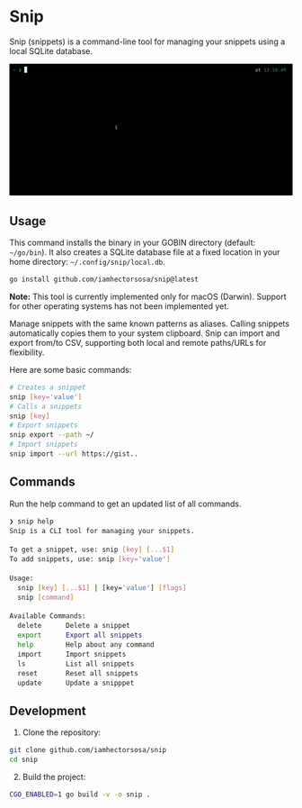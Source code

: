 # Snip

Snip (snippets) is a command-line tool for managing your snippets using a local SQLite database.

![demo](./demo.gif)

## Usage

This command installs the binary in your GOBIN directory (default: `~/go/bin`). It also creates a SQLite database file at a fixed location in your home directory: `~/.config/snip/local.db`.

```bash
go install github.com/iamhectorsosa/snip@latest
```

**Note:** This tool is currently implemented only for macOS (Darwin). Support for other operating systems has not been implemented yet.

Manage snippets with the same known patterns as aliases. Calling snippets automatically copies them to your system clipboard. Snip can import and export from/to CSV, supporting both local and remote paths/URLs for flexibility.

Here are some basic commands:

```bash
# Creates a snippet
snip [key='value']
# Calls a snippets
snip [key]
# Export snippets
snip export --path ~/
# Import snippets
snip import --url https://gist..
```

## Commands

Run the help command to get an updated list of all commands.

```bash
❯ snip help
Snip is a CLI tool for managing your snippets.

To get a snippet, use: snip [key] [...$1]
To add snippets, use: snip [key='value']

Usage:
  snip [key] [...$1] | [key='value'] [flags]
  snip [command]

Available Commands:
  delete      Delete a snippet
  export      Export all snippets
  help        Help about any command
  import      Import snippets
  ls          List all snippets
  reset       Reset all snippets
  update      Update a snipppet
```

## Development

1. Clone the repository:

```bash
git clone github.com/iamhectorsosa/snip
cd snip
```

2. Build the project:

```bash
CGO_ENABLED=1 go build -v -o snip .
```

